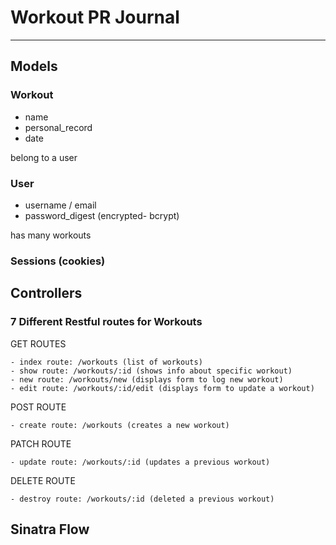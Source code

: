 # Workout PR Journal
---

## Models

### Workout
- name
- personal_record
- date

belong to a user

### User
- username / email
- password_digest (encrypted- bcrypt)

has many workouts

### Sessions (cookies)


## Controllers

### 7 Different Restful routes for Workouts
GET ROUTES
```
- index route: /workouts (list of workouts)
- show route: /workouts/:id (shows info about specific workout)
- new route: /workouts/new (displays form to log new workout)
- edit route: /workouts/:id/edit (displays form to update a workout)
```
POST ROUTE
```
- create route: /workouts (creates a new workout)
```
PATCH ROUTE
```
- update route: /workouts/:id (updates a previous workout)
```
DELETE ROUTE
```
- destroy route: /workouts/:id (deleted a previous workout)
```

## Sinatra Flow





